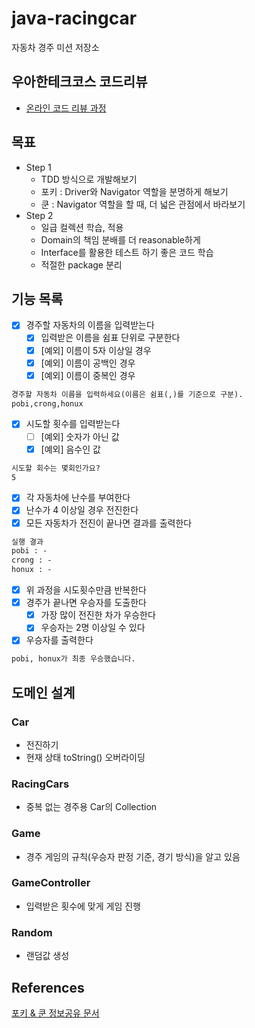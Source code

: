 # java-racingcar

자동차 경주 미션 저장소

## 우아한테크코스 코드리뷰

- [온라인 코드 리뷰 과정](https://github.com/woowacourse/woowacourse-docs/blob/master/maincourse/README.md)

## 목표

- Step 1
  - TDD 방식으로 개발해보기
  - 포키 : Driver와 Navigator 역할을 분명하게 해보기
  - 쿤 : Navigator 역할을 할 때, 더 넓은 관점에서 바라보기
- Step 2
  - 일급 컬렉션 학습, 적용
  - Domain의 책임 분배를 더 reasonable하게
  - Interface를 활용한 테스트 하기 좋은 코드 학습
  - 적절한 package 분리

## 기능 목록

- [X] 경주할 자동차의 이름을 입력받는다
    - [X] 입력받은 이름을 쉼표 단위로 구분한다
    - [X] [예외] 이름이 5자 이상일 경우
    - [X] [예외] 이름이 공백인 경우
    - [X] [예외] 이름이 중복인 경우

```markdown
경주할 자동차 이름을 입력하세요(이름은 쉼표(,)를 기준으로 구분).
pobi,crong,honux
```

- [X] 시도할 횟수를 입력받는다
    - [ ] [예외] 숫자가 아닌 값
    - [X] [예외] 음수인 값

```markdown
시도할 회수는 몇회인가요?
5
```

- [X] 각 자동차에 난수를 부여한다
- [X] 난수가 4 이상일 경우 전진한다
- [X] 모든 자동차가 전진이 끝나면 결과를 출력한다

```markdown
실행 결과
pobi : -
crong : -
honux : -
```

- [X] 위 과정을 시도횟수만큼 반복한다
- [X] 경주가 끝나면 우승자를 도출한다
    - [X] 가장 많이 전진한 차가 우승한다
    - [X] 우승자는 2명 이상일 수 있다
- [X] 우승자를 출력한다

```markdown
pobi, honux가 최종 우승했습니다.
```

## 도메인 설계

### Car

- 전진하기
- 현재 상태 toString() 오버라이딩

### RacingCars

- 중복 없는 경주용 Car의 Collection

### Game

- 경주 게임의 규칙(우승자 판정 기준, 경기 방식)을 알고 있음

### GameController

- 입력받은 횟수에 맞게 게임 진행

### Random

- 랜덤값 생성


## References
[포키 & 쿤 정보공유 문서](https://www.notion.so/b3664062733943e8b98489cffb82d322)